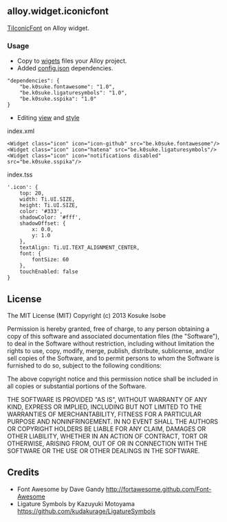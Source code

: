 ## alloy.widget.iconicfont
[TiIconicFont](https://github.com/k0sukey/TiIconicFont) on Alloy widget.

### Usage
* Copy to [wigets](https://github.com/k0sukey/alloy.widgets.iconicfont/tree/master/app/widgets) files your Alloy project.
* Added [config.json](https://github.com/k0sukey/alloy.widgets.iconicfont/blob/master/app/config.json) dependencies.

```
"dependencies": {
    "be.k0suke.fontawesome": "1.0",
    "be.k0suke.ligaturesymbols": "1.0",
    "be.k0suke.sspika": "1.0"
}
```
* Editing [view](https://github.com/k0sukey/alloy.widgets.iconicfont/blob/master/app/views/index.xml) and [style](https://github.com/k0sukey/alloy.widgets.iconicfont/blob/master/app/styles/index.tss)

index.xml

```
<Widget class="icon" icon="icon-github" src="be.k0suke.fontawesome"/>
<Widget class="icon" icon="hatena" src="be.k0suke.ligaturesymbols"/>
<Widget class="icon" icon="notifications disabled" src="be.k0suke.sspika"/>
```

index.tss

```
'.icon': {
	top: 20,
	width: Ti.UI.SIZE,
	height: Ti.UI.SIZE,
	color: '#333',
	shadowColor: '#fff',
	shadowOffset: {
		x: 0.0,
		y: 1.0
	},
	textAlign: Ti.UI.TEXT_ALIGNMENT_CENTER,
	font: {
		fontSize: 60
	},
	touchEnabled: false
}
```

## License
The MIT License (MIT) Copyright (c) 2013 Kosuke Isobe

Permission is hereby granted, free of charge, to any person obtaining a copy of this software and associated documentation files (the "Software"), to deal in the Software without restriction, including without limitation the rights to use, copy, modify, merge, publish, distribute, sublicense, and/or sell copies of the Software, and to permit persons to whom the Software is furnished to do so, subject to the following conditions:

The above copyright notice and this permission notice shall be included in all copies or substantial portions of the Software.

THE SOFTWARE IS PROVIDED "AS IS", WITHOUT WARRANTY OF ANY KIND, EXPRESS OR IMPLIED, INCLUDING BUT NOT LIMITED TO THE WARRANTIES OF MERCHANTABILITY, FITNESS FOR A PARTICULAR PURPOSE AND NONINFRINGEMENT. IN NO EVENT SHALL THE AUTHORS OR COPYRIGHT HOLDERS BE LIABLE FOR ANY CLAIM, DAMAGES OR OTHER LIABILITY, WHETHER IN AN ACTION OF CONTRACT, TORT OR OTHERWISE, ARISING FROM, OUT OF OR IN CONNECTION WITH THE SOFTWARE OR THE USE OR OTHER DEALINGS IN THE SOFTWARE.

## Credits
* Font Awesome by Dave Gandy http://fortawesome.github.com/Font-Awesome
* Ligature Symbols by Kazuyuki Motoyama https://github.com/kudakurage/LigatureSymbols